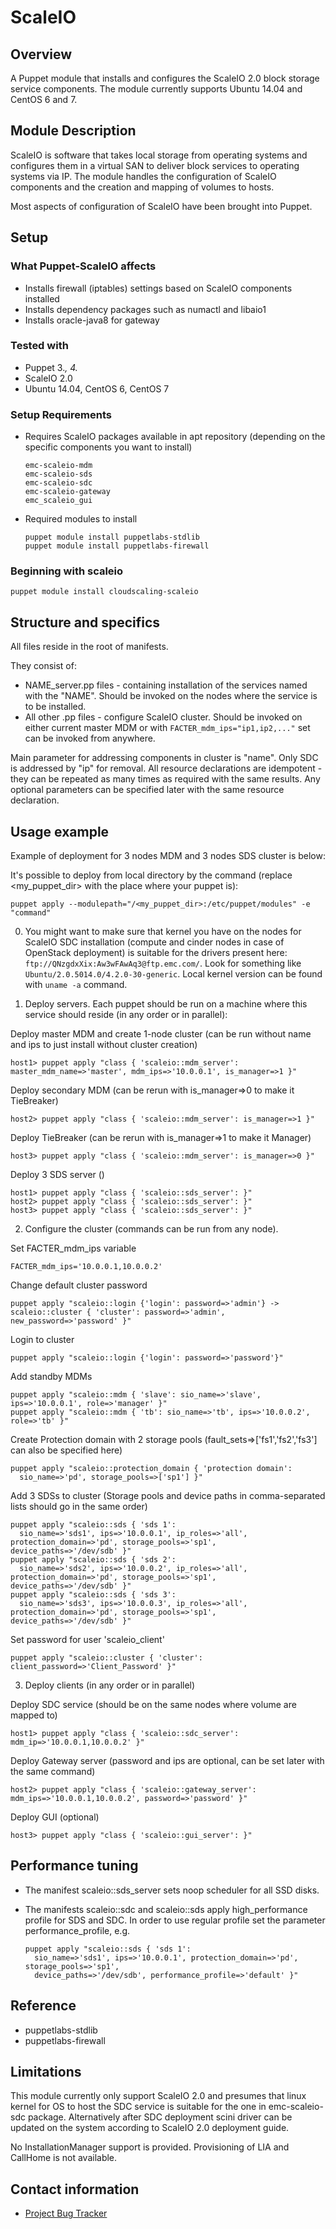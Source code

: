 # ScaleIO

## Overview

A Puppet module that installs and configures the ScaleIO 2.0 block storage service components.  The module currently supports Ubuntu 14.04 and CentOS 6 and 7.

## Module Description

ScaleIO is software that takes local storage from operating systems and configures them in a virtual SAN to deliver block services to operating systems via IP.  The module handles the configuration of ScaleIO components and the creation and mapping of volumes to hosts.

Most aspects of configuration of ScaleIO have been brought into Puppet.

## Setup

### What Puppet-ScaleIO affects

* Installs firewall (iptables) settings based on ScaleIO components installed
* Installs dependency packages such as numactl and libaio1
* Installs oracle-java8 for gateway

### Tested with

* Puppet 3.*, 4.*
* ScaleIO 2.0
* Ubuntu 14.04, CentOS 6, CentOS 7

### Setup Requirements

* Requires ScaleIO packages available in apt repository (depending on the specific components you want to install)
  ```
  emc-scaleio-mdm
  emc-scaleio-sds
  emc-scaleio-sdc
  emc-scaleio-gateway
  emc_scaleio_gui
  ```

* Required modules to install
  ```
  puppet module install puppetlabs-stdlib
  puppet module install puppetlabs-firewall
  ```

### Beginning with scaleio
  ```
  puppet module install cloudscaling-scaleio
  ```

## Structure and specifics

All files reside in the root of manifests.

They consist of:

* NAME_server.pp files - containing installation of the services named with the "NAME". Should be invoked on the nodes where the service is to be installed.
* All other .pp files - configure ScaleIO cluster. Should be invoked on either current master MDM or with ``` FACTER_mdm_ips="ip1,ip2,..." ``` set can be invoked from anywhere.

Main parameter for addressing components in cluster is "name". Only SDC is addressed by "ip" for removal.
All resource declarations are idempotent - they can be repeated as many times as required with the same results. Any optional parameters can be specified later with the same resource declaration.

## Usage example

Example of deployment for 3 nodes MDM and 3 nodes SDS cluster is below:

It's possible to deploy from local directory by the command (replace <my_puppet_dir> with the place where your puppet is):
  ```
  puppet apply --modulepath="/<my_puppet_dir>:/etc/puppet/modules" -e "command"
  ```
  
0. You might want to make sure that kernel you have on the nodes for ScaleIO SDC installation (compute and cinder nodes in case of OpenStack deployment) is suitable for the drivers present here: ``` ftp://QNzgdxXix:Aw3wFAwAq3@ftp.emc.com/ ```. Look for something like ``` Ubuntu/2.0.5014.0/4.2.0-30-generic ```. Local kernel version can be found with ``` uname -a ``` command.

1. Deploy servers. Each puppet should be run on a machine where this service should reside (in any order or in parallel):

  Deploy master MDM and create 1-node cluster (can be run without name and ips to just install without cluster creation)
  ```
  host1> puppet apply "class { 'scaleio::mdm_server': master_mdm_name=>'master', mdm_ips=>'10.0.0.1', is_manager=>1 }"
  ```
  Deploy secondary MDM (can be rerun with is_manager=>0 to make it TieBreaker)
  ```
  host2> puppet apply "class { 'scaleio::mdm_server': is_manager=>1 }"
  ```
  Deploy TieBreaker (can be rerun with is_manager=>1 to make it Manager)
  ```
  host3> puppet apply "class { 'scaleio::mdm_server': is_manager=>0 }"
  ```

  Deploy 3 SDS server ()
  ```
  host1> puppet apply "class { 'scaleio::sds_server': }"
  host2> puppet apply "class { 'scaleio::sds_server': }"
  host3> puppet apply "class { 'scaleio::sds_server': }"
  ```

2. Configure the cluster (commands can be run from any node).

  Set FACTER_mdm_ips variable
  ```
  FACTER_mdm_ips='10.0.0.1,10.0.0.2'
  ```

  Change default cluster password
  ```
  puppet apply "scaleio::login {'login': password=>'admin'} -> scaleio::cluster { 'cluster': password=>'admin', new_password=>'password' }"
  ```

  Login to cluster
  ```
  puppet apply "scaleio::login {'login': password=>'password'}"
  ```

  Add standby MDMs
  ```
  puppet apply "scaleio::mdm { 'slave': sio_name=>'slave', ips=>'10.0.0.1', role=>'manager' }"
  puppet apply "scaleio::mdm { 'tb': sio_name=>'tb', ips=>'10.0.0.2', role=>'tb' }"
  ```

  Create Protection domain with 2 storage pools (fault_sets=>['fs1','fs2','fs3']  can also be specified here)
  ```
  puppet apply "scaleio::protection_domain { 'protection domain':
    sio_name=>'pd', storage_pools=>['sp1'] }"
  ```

  Add 3 SDSs to cluster (Storage pools and device paths in comma-separated lists should go in the same order)
  ```
  puppet apply "scaleio::sds { 'sds 1':
    sio_name=>'sds1', ips=>'10.0.0.1', ip_roles=>'all', protection_domain=>'pd', storage_pools=>'sp1', device_paths=>'/dev/sdb' }"
  puppet apply "scaleio::sds { 'sds 2':
    sio_name=>'sds2', ips=>'10.0.0.2', ip_roles=>'all', protection_domain=>'pd', storage_pools=>'sp1', device_paths=>'/dev/sdb' }"
  puppet apply "scaleio::sds { 'sds 3':
    sio_name=>'sds3', ips=>'10.0.0.3', ip_roles=>'all', protection_domain=>'pd', storage_pools=>'sp1', device_paths=>'/dev/sdb' }"
  ```

  Set password for user 'scaleio_client'
  ```
  puppet apply "scaleio::cluster { 'cluster': client_password=>'Client_Password' }"
  ```

3. Deploy clients (in any order or in parallel)

  Deploy SDC service (should be on the same nodes where volume are mapped to)
  ```
  host1> puppet apply "class { 'scaleio::sdc_server': mdm_ip=>'10.0.0.1,10.0.0.2' }"
  ```

  Deploy Gateway server (password and ips are optional, can be set later with the same command)
  ```
  host2> puppet apply "class { 'scaleio::gateway_server': mdm_ips=>'10.0.0.1,10.0.0.2', password=>'password' }"
  ```

  Deploy GUI (optional)
  ```
  host3> puppet apply "class { 'scaleio::gui_server': }"
  ```

## Performance tuning
* The manifest scaleio::sds_server sets noop scheduler for all SSD disks.
* The manifests scaleio::sdc and scaleio::sds apply high_performance profile for SDS and SDC. In order to use regular profile set the parameter performance_profile, e.g.

  ```
  puppet apply "scaleio::sds { 'sds 1':
    sio_name=>'sds1', ips=>'10.0.0.1', protection_domain=>'pd', storage_pools=>'sp1',
    device_paths=>'/dev/sdb', performance_profile=>'default' }"
  ```

## Reference

* puppetlabs-stdlib
* puppetlabs-firewall

## Limitations

This module currently only support ScaleIO 2.0 and presumes that linux kernel for OS to host the SDC service is suitable for the one in emc-scaleio-sdc package.
Alternatively after SDC deployment scini driver can be updated on the system according to ScaleIO 2.0 deployment guide.

No InstallationManager support is provided. Provisioning of LIA and CallHome is not available.

## Contact information

- [Project Bug Tracker](https://github.com/emccode/puppet-scaleio/issues)
